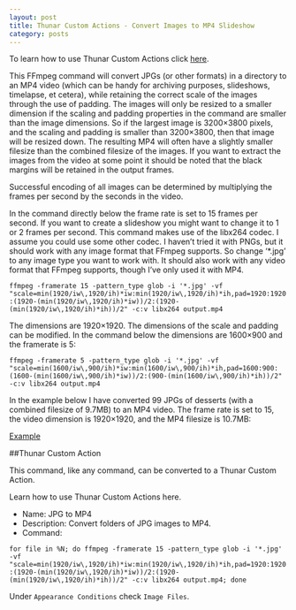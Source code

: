 ```yaml
---
layout: post
title: Thunar Custom Actions - Convert Images to MP4 Slideshow
category: posts
---
```

To learn how to use Thunar Custom Actions click [here](https://birchwell.github.io/posts/thunar-custom-actions-tutorial-convert-video-to-avi/).

This FFmpeg command will convert JPGs (or other formats) in a directory to an MP4 video (which can be handy for archiving purposes, slideshows, timelapse, et cetera), while retaining the correct scale of the images through the use of padding. The images will only be resized to a smaller dimension if the scaling and padding properties in the command are smaller than the image dimensions. So if the largest image is 3200×3800 pixels, and the scaling and padding is smaller than 3200×3800, then that image will be resized down. The resulting MP4 will often have a slightly smaller filesize than the combined filesize of the images. If you want to extract the images from the video at some point it should be noted that the black margins will be retained in the output frames.

Successful encoding of all images can be determined by multiplying the frames per second by the seconds in the video.

In the command directly below the frame rate is set to 15 frames per second. If you want to create a slideshow you might want to change it to 1 or 2 frames per second. This command makes use of the libx264 codec. I assume you could use some other codec. I haven’t tried it with PNGs, but it should work with any image format that FFmpeg supports. So change ‘*.jpg’ to any image type you want to work with. It should also work with any video format that FFmpeg supports, though I’ve only used it with MP4.

`ffmpeg -framerate 15 -pattern_type glob -i '*.jpg' -vf "scale=min(1920/iw\,1920/ih)*iw:min(1920/iw\,1920/ih)*ih,pad=1920:1920:(1920-(min(1920/iw\,1920/ih)*iw))/2:(1920-(min(1920/iw\,1920/ih)*ih))/2" -c:v libx264 output.mp4`

The dimensions are 1920×1920. The dimensions of the scale and padding can be modified. In the command below the dimensions are 1600×900 and the framerate is 5:

`ffmpeg -framerate 5 -pattern_type glob -i '*.jpg' -vf "scale=min(1600/iw\,900/ih)*iw:min(1600/iw\,900/ih)*ih,pad=1600:900:(1600-(min(1600/iw\,900/ih)*iw))/2:(900-(min(1600/iw\,900/ih)*ih))/2" -c:v libx264 output.mp4`

In the example below I have converted 99 JPGs of desserts (with a combined filesize of 9.7MB) to an MP4 video. The frame rate is set to 15, the video dimension is 1920×1920, and the MP4 filesize is 10.7MB:

[Example](http://preview.tinyurl.com/oentrdc)

##Thunar Custom Action

This command, like any command, can be converted to a Thunar Custom Action.

Learn how to use Thunar Custom Actions here.

* Name: JPG to MP4
* Description: Convert folders of JPG images to MP4.
* Command: 

`for file in %N; do ffmpeg -framerate 15 -pattern_type glob -i '*.jpg' -vf "scale=min(1920/iw\,1920/ih)*iw:min(1920/iw\,1920/ih)*ih,pad=1920:1920:(1920-(min(1920/iw\,1920/ih)*iw))/2:(1920-(min(1920/iw\,1920/ih)*ih))/2" -c:v libx264 output.mp4; done`

Under `Appearance Conditions` check `Image Files`.
